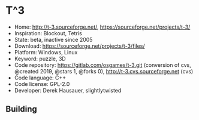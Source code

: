 # T^3

- Home: http://t-3.sourceforge.net/, https://sourceforge.net/projects/t-3/
- Inspiration: Blockout, Tetris
- State: beta, inactive since 2005
- Download: https://sourceforge.net/projects/t-3/files/
- Platform: Windows, Linux
- Keyword: puzzle, 3D
- Code repository: https://gitlab.com/osgames/t-3.git (conversion of cvs, @created 2019, @stars 1, @forks 0), http://t-3.cvs.sourceforge.net (cvs)
- Code language: C++
- Code license: GPL-2.0
- Developer: Derek Hausauer, slightlytwisted

## Building
